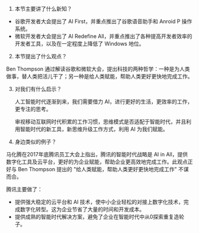 1. 本节主要讲了什么新知？

* 谷歌开发者大会提出了 AI First，并重点推出了谷歌语音助手和 Anroid P 操作系统。
* 微软开发者大会提出了 AI Redefine All，并重点推出了各种提高开发者效率的开发者工具，以及在一定程度上降低了 Windows 地位。

2. 本节提出了什么观点？

Ben Thompson 通过解读谷歌和微软大会，提出科技的两种哲学：一种是为人类做事，替人类把活儿干了；另一种是给人类赋能，帮助人类更好更快地完成工作。

3. 对我们有什么启示？

   人工智能时代逐渐到来，我们需要借力 AI，进行更好的生活，更效率的工作，更专注的思考。

   审视移动互联网时代积累的工作习惯，思维模式是否适配于智能时代，并且利用智能时代的新工具，新思维升级工作方式，利用 AI 为我们赋能。

4. 身边类似的例子？

马化腾在2017年底腾讯员工大会上指出，腾讯的智能时代战略是 AI in All，提供数字化工具及云平台，更好的为企业赋能，帮助企业更高效地完成工作。此观点正好与 Ben Thompson 提出的 "给人类赋能，帮助人类更好更快地完成工作" 不谋而合。

腾讯主要做了：

* 提供强大稳定的云平台和 AI 技术，使中小企业轻松的对接上数字化技术，完成数字化转型。这为企业节省了大量的时间和开发成本。
* 提供成熟的智能时代解决方案，避免了企业在智能时代中从0探索重复造轮子。